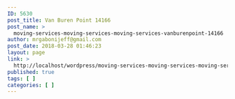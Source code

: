 ```yaml
---
ID: 5630
post_title: Van Buren Point 14166
post_name: >
  moving-services-moving-services-moving-services-vanburenpoint-14166
author: mrgabonijeff@gmail.com
post_date: 2018-03-28 01:46:23
layout: page
link: >
  http://localhost/wordpress/moving-services-moving-services-moving-services-vanburenpoint-14166/
published: true
tags: [ ]
categories: [ ]
---
```

